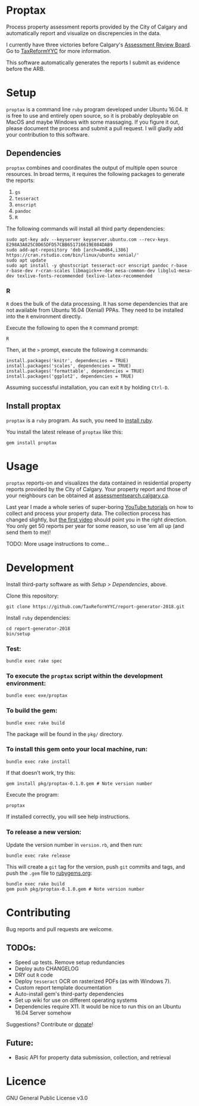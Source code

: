 # Proptax

Process property assessment reports provided by the City of Calgary and automatically report and visualize on discrepencies in the data.

I currently have three victories before Calgary's [Assessment Review Board](http://www.calgaryarb.ca/eCourtPublic/). Go to [TaxReformYYC](https://taxreformyyc.com) for more information.

This software automatically generates the reports I submit as evidence before the ARB.

# Setup

`proptax` is a command line `ruby` program developed under Ubuntu 16.04. It is free to use and entirely open source, so it is probably deployable on MacOS and maybe Windows with some massaging. If you figure it out, please document the process and submit a pull request. I will gladly add your contribution to this software.

## Dependencies

`proptax` combines and coordinates the output of multiple open source resources. In broad terms, it requires the following packages to generate the reports:

1. `gs`
2. `tesseract`
3. `enscript`
4. `pandoc`
5. `R`

The following commands will install all third party dependencies:

``` 
sudo apt-key adv --keyserver keyserver.ubuntu.com --recv-keys E298A3A825C0D65DFD57CBB651716619E084DAB9
sudo add-apt-repository 'deb [arch=amd64,i386] https://cran.rstudio.com/bin/linux/ubuntu xenial/'
sudo apt update
sudo apt install -y ghostscript tesseract-ocr enscript pandoc r-base r-base-dev r-cran-scales libmagick++-dev mesa-common-dev libglu1-mesa-dev texlive-fonts-recommended texlive-latex-recommended
``` 

### R

`R` does the bulk of the data processing. It has some dependencies that are not available from Ubuntu 16.04 (Xenial) PPAs. They need to be installed into the `R` environment directly.

Execute the following to open the `R` command prompt:

```
R
```

Then, at the `>` prompt, execute the following `R` commands:

```
install.packages('knitr', dependencies = TRUE)
install.packages('scales', dependencies = TRUE)
install.packages('formattable', dependencies = TRUE)
install.packages('ggplot2', dependencies = TRUE)
```

Assuming successful installation, you can exit `R` by holding `Ctrl-D`.

## Install proptax

`proptax` is a `ruby` program. As such, you need to [install ruby](https://www.digitalocean.com/community/tutorials/how-to-install-ruby-on-rails-with-rbenv-on-ubuntu-16-04).

You install the latest release of `proptax` like this:

```
gem install proptax
```

# Usage

`proptax` reports-on and visualizes the data contained in residential property reports provided by the City of Calgary. Your property report and those of your neighbours can be obtained at [assessmentsearch.calgary.ca](https://assessmentsearch.calgary.ca).

Last year I made a whole series of super-boring [YouTube tutorials](https://www.youtube.com/playlist?list=PLkQAXLFkBnmiB8O06C2oGAoarBCVO7M9J) on how to collect and process your property data. The collection process has changed slightly, but [the first video](https://www.youtube.com/watch?v=m0zzsL0DYlI&list=PLkQAXLFkBnmiB8O06C2oGAoarBCVO7M9J&index=2) should point you in the right direction. You only get 50 reports per year for some reason, so use 'em all up (and send them to me)!

TODO: More usage instructions to come...

# Development

Install third-party software as with _Setup > Dependencies_, above.

Clone this repository:

```
git clone https://github.com/TaxReformYYC/report-generator-2018.git
```

Install `ruby` dependencies:

```
cd report-generator-2018
bin/setup
```

### Test:

```
bundle exec rake spec
```

### To execute the `proptax` script within the development environment:

```
bundle exec exe/proptax
```

### To build the gem:

```
bundle exec rake build
```

The package will be found in the `pkg/` directory.

### To install this gem onto your local machine, run:

```
bundle exec rake install
```

If that doesn't work, try this:

```
gem install pkg/proptax-0.1.0.gem # Note version number
```

Execute the program:

```
proptax
```

If installed correctly, you will see help instructions.

### To release a new version:

Update the version number in `version.rb`, and then run:

```
bundle exec rake release
```

This will create a `git` tag for the version, push `git` commits and tags, and push the `.gem` file to [rubygems.org](https://rubygems.org):

```
bundle exec rake build
gem push pkg/proptax-0.1.0.gem # Note version number
```

# Contributing

Bug reports and pull requests are welcome.

## TODOs:

- Speed up tests. Remove setup redundancies
- Deploy auto CHANGELOG
- DRY out `R` code
- Deploy `tesseract` OCR on rasterized PDFs (as with Windows 7).
- Custom report template documentation
- Auto-install gem's third-party dependencies
- Set up wiki for use on different operating systems
- Dependencies require X11. It would be nice to run this on an Ubuntu 16.04 Server somehow

Suggestions? Contribute or [donate](https://taxreformyyc.com/donate)!

## Future:

- Basic API for property data submission, collection, and retrieval

# Licence

GNU General Public License v3.0
